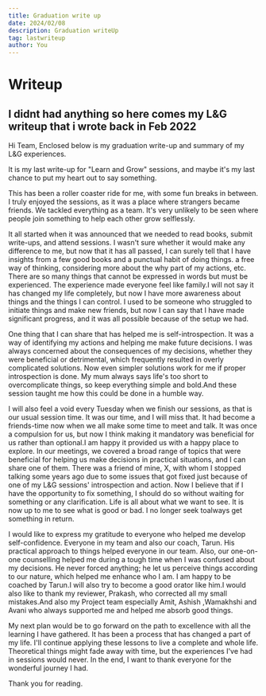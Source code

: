 ```yaml
---
title: Graduation write up
date: 2024/02/08
description: Graduation writeUp
tag: lastwriteup
author: You
---
```


# Writeup

## I didnt had anything so here comes my L&G writeup that i wrote back in Feb 2022

Hi Team,
Enclosed below is my graduation write-up and summary of my L&G experiences.

It is my last write-up for "Learn and Grow" sessions, and maybe it's my last chance to put my heart out to say something.

This has been a roller coaster ride for me, with some fun breaks in between. I truly enjoyed the sessions, as it was a place where strangers became friends. We tackled everything as a team. It's very unlikely to be seen where people join something to help each other grow selflessly.

It all started when it was announced that we needed to read books, submit write-ups, and attend sessions. I wasn't sure whether it would make any difference to me, but now that it has all passed, I can surely tell that I have insights from a few good books and a punctual habit of doing things. a free way of thinking, considering more about the why part of my actions, etc. There are so many things that cannot be expressed in words but must be experienced. The experience made everyone feel like family.I will not say it has changed my life completely, but now I have more awareness about things and the things I can control. I used to be someone who struggled to initiate things and make new friends, but now I can say that I have made significant progress, and it was all possible because of the setup we had.

One thing that I can share that has helped me is self-introspection. It was a way of identifying my actions and helping me make future decisions. I was always concerned about the consequences of my decisions, whether they were beneficial or detrimental, which frequently resulted in overly complicated solutions. Now even simpler solutions work for me if proper introspection is done. My mum always says life's too short to overcomplicate things, so keep everything simple and bold.And these session taught me how this could be done in a humble way.

I will also feel a void every Tuesday when we finish our sessions, as that is our usual session time. It was our time, and I will miss that. It had become a friends-time now when we all make some time to meet and talk. It was once a compulsion for us, but now I think making it mandatory was beneficial for us rather than optional.I am happy it provided us with a happy place to explore. In our meetings, we covered a broad range of topics that were beneficial for helping us make decisions in practical situations, and I can share one of them. There was a friend of mine, X, with whom I stopped talking some years ago due to some issues that got fixed just because of one of my L&G sessions' introspection and action. Now I believe that if I have the opportunity to fix something, I should do so without waiting for something or any clarification. Life is all about what we want to see. It is now up to me to see what is good or bad. I no longer seek toalways get something in return.

I would like to express my gratitude to everyone who helped me develop self-confidence. Everyone in my team and also our coach, Tarun. His practical approach to things helped everyone in our team. Also, our one-on-one counselling helped me during a tough time when I was confused about my decisions. He never forced anything; he let us perceive things according to our nature, which helped me enhance who I am. I am happy to be coached by Tarun.I will also try to become a good orator like him.I would also like to thank my reviewer, Prakash, who corrected all my small mistakes.And also my Project team especially Amit, Ashish ,Wamakhshi and Avani who always supported me and helped me absorb good things.

My next plan would be to go forward on the path to excellence with all the learning I have gathered. It has been a process that has changed a part of my life. I'll continue applying these lessons to live a complete and whole life. Theoretical things might fade away with time, but the experiences I've had in sessions would never. In the end, I want to thank everyone for the wonderful journey I had.

Thank you for reading.
